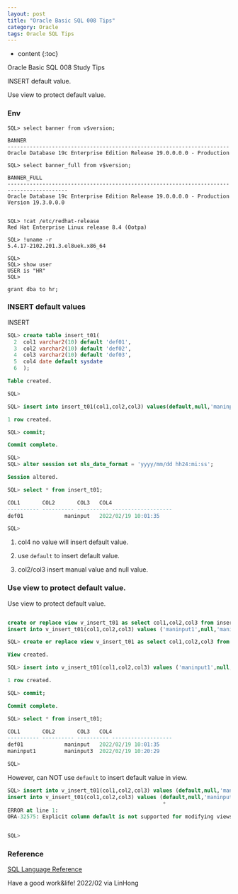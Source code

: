 ```yaml
---
layout: post
title: "Oracle Basic SQL 008 Tips"
category: Oracle
tags: Oracle SQL Tips
---
```


* content
{:toc}




Oracle Basic SQL 008 Study Tips

INSERT default value.

Use view to protect default value.






### Env

```
SQL> select banner from v$version;

BANNER
----------------------------------------------------------------------
Oracle Database 19c Enterprise Edition Release 19.0.0.0.0 - Production

SQL> select banner_full from v$version;

BANNER_FULL
-----------------------------------------------------------------------------------------
Oracle Database 19c Enterprise Edition Release 19.0.0.0.0 - Production
Version 19.3.0.0.0


SQL> !cat /etc/redhat-release
Red Hat Enterprise Linux release 8.4 (Ootpa)

SQL> !uname -r
5.4.17-2102.201.3.el8uek.x86_64

SQL>
SQL> show user
USER is "HR"
SQL>

grant dba to hr;

```


### INSERT default values

INSERT


```sql
SQL> create table insert_t01(
  2  col1 varchar2(10) default 'def01',
  3  col2 varchar2(10) default 'def02',
  4  col3 varchar2(10) default 'def03',
  5  col4 date default sysdate
  6  );

Table created.

SQL>

SQL> insert into insert_t01(col1,col2,col3) values(default,null,'maninput');

1 row created.

SQL> commit;

Commit complete.

SQL>
SQL> alter session set nls_date_format = 'yyyy/mm/dd hh24:mi:ss';

Session altered.

SQL> select * from insert_t01;

COL1	   COL2       COL3	 COL4
---------- ---------- ---------- -------------------
def01		      maninput	 2022/02/19 10:01:35

SQL>

```

1. col4 no value will insert default value.

2. use `default` to insert default value.

3. col2/col3 insert manual value and null value.

### Use view to protect default value.

Use view to protect default value.

```sql

create or replace view v_insert_t01 as select col1,col2,col3 from insert_t01;
insert into v_insert_t01(col1,col2,col3) values ('maninput1',null,'maninput3');

SQL> create or replace view v_insert_t01 as select col1,col2,col3 from insert_t01;

View created.

SQL> insert into v_insert_t01(col1,col2,col3) values ('maninput1',null,'maninput3');

1 row created.

SQL> commit;

Commit complete.

SQL> select * from insert_t01;

COL1	   COL2       COL3	 COL4
---------- ---------- ---------- -------------------
def01		      maninput	 2022/02/19 10:01:35
maninput1	      maninput3  2022/02/19 10:20:29

SQL>
```

However, can NOT use `default` to insert default value in view.

```sql
SQL> insert into v_insert_t01(col1,col2,col3) values (default,null,'maninput3');
insert into v_insert_t01(col1,col2,col3) values (default,null,'maninput3')
                                                 *
ERROR at line 1:
ORA-32575: Explicit column default is not supported for modifying views


SQL>
```


### Reference

[SQL Language Reference](https://docs.oracle.com/en/database/oracle/oracle-database/21/sqlrf/index.html)

Have a good work&life! 2022/02 via LinHong

